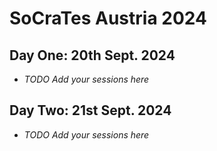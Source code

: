 # SoCraTes Austria 2024

## Day One: 20th Sept. 2024

* _TODO Add your sessions here_

## Day Two: 21st Sept. 2024

* _TODO Add your sessions here_
